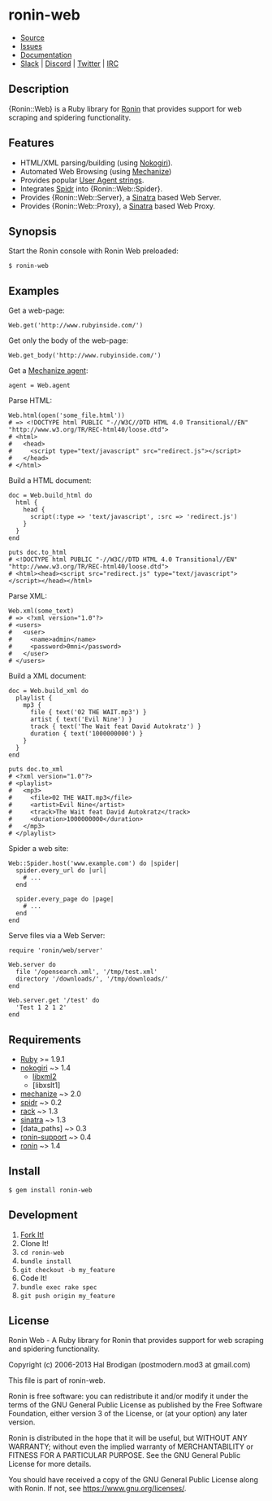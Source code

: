 # ronin-web

* [Source](https://github.com/ronin-rb/ronin-web)
* [Issues](https://github.com/ronin-rb/ronin-web/issues)
* [Documentation](https://ronin-rb.dev/docs/ronin-web/frames)
* [Slack](https://ronin-rb.slack.com) |
  [Discord](https://discord.gg/F5Ap9B2N) |
  [Twitter](https://twitter.com/ronin_rb) |
  [IRC](https://ronin-rb.dev/irc/)

## Description

{Ronin::Web} is a Ruby library for [Ronin] that provides support for web
scraping and spidering functionality.

## Features

* HTML/XML parsing/building (using [Nokogiri][1]).
* Automated Web Browsing (using [Mechanize][2])
* Provides popular [User Agent strings][3].
* Integrates [Spidr][spidr] into
  {Ronin::Web::Spider}.
* Provides {Ronin::Web::Server}, a [Sinatra][sinatra] based Web Server.
* Provides {Ronin::Web::Proxy}, a [Sinatra][sinatra] based Web Proxy.

## Synopsis

Start the Ronin console with Ronin Web preloaded:

    $ ronin-web

## Examples

Get a web-page:

    Web.get('http://www.rubyinside.com/')

Get only the body of the web-page:

    Web.get_body('http://www.rubyinside.com/')

Get a [Mechanize agent][4]:

    agent = Web.agent

Parse HTML:

    Web.html(open('some_file.html'))
    # => <!DOCTYPE html PUBLIC "-//W3C//DTD HTML 4.0 Transitional//EN" "http://www.w3.org/TR/REC-html40/loose.dtd">
    # <html>
    #   <head>
    #     <script type="text/javascript" src="redirect.js"></script>
    #   </head>
    # </html>

Build a HTML document:

    doc = Web.build_html do
      html {
        head {
          script(:type => 'text/javascript', :src => 'redirect.js')
        }
      }
    end
    
    puts doc.to_html
    # <!DOCTYPE html PUBLIC "-//W3C//DTD HTML 4.0 Transitional//EN" "http://www.w3.org/TR/REC-html40/loose.dtd">
    # <html><head><script src="redirect.js" type="text/javascript"></script></head></html>

Parse XML:

    Web.xml(some_text)
    # => <?xml version="1.0"?>
    # <users>
    #   <user>
    #     <name>admin</name>
    #     <password>0mni</password>
    #   </user>
    # </users>


Build a XML document:

    doc = Web.build_xml do
      playlist {
        mp3 {
          file { text('02 THE WAIT.mp3') }
          artist { text('Evil Nine') }
          track { text('The Wait feat David Autokratz') }
          duration { text('1000000000') }
        }
      }
    end
    
    puts doc.to_xml
    # <?xml version="1.0"?>
    # <playlist>
    #   <mp3>
    #     <file>02 THE WAIT.mp3</file>
    #     <artist>Evil Nine</artist>
    #     <track>The Wait feat David Autokratz</track>
    #     <duration>1000000000</duration>
    #   </mp3>
    # </playlist>

Spider a web site:

    Web::Spider.host('www.example.com') do |spider|
      spider.every_url do |url|
        # ...
      end

      spider.every_page do |page|
        # ...
      end
    end

Serve files via a Web Server:

    require 'ronin/web/server'

    Web.server do
      file '/opensearch.xml', '/tmp/test.xml'
      directory '/downloads/', '/tmp/downloads/'
    end

    Web.server.get '/test' do
      'Test 1 2 1 2'
    end

## Requirements

* [Ruby] >= 1.9.1
* [nokogiri] ~> 1.4
  * [libxml2]
  * [libxslt1]
* [mechanize] ~> 2.0
* [spidr] ~> 0.2
* [rack] ~> 1.3
* [sinatra] ~> 1.3
* [data\_paths] ~> 0.3
* [ronin-support] ~> 0.4
* [ronin] ~> 1.4

## Install

    $ gem install ronin-web

## Development

1. [Fork It!](https://github.com/ronin-rb/ronin-web/fork)
2. Clone It!
3. `cd ronin-web`
4. `bundle install`
5. `git checkout -b my_feature`
6. Code It!
7. `bundle exec rake spec`
8. `git push origin my_feature`

## License

Ronin Web - A Ruby library for Ronin that provides support for web
scraping and spidering functionality.

Copyright (c) 2006-2013 Hal Brodigan (postmodern.mod3 at gmail.com)

This file is part of ronin-web.

Ronin is free software: you can redistribute it and/or modify
it under the terms of the GNU General Public License as published by
the Free Software Foundation, either version 3 of the License, or
(at your option) any later version.

Ronin is distributed in the hope that it will be useful,
but WITHOUT ANY WARRANTY; without even the implied warranty of
MERCHANTABILITY or FITNESS FOR A PARTICULAR PURPOSE.  See the
GNU General Public License for more details.

You should have received a copy of the GNU General Public License
along with Ronin.  If not, see <https://www.gnu.org/licenses/>.

[1]: http://rubydoc.info/gems/nokogiri/frames
[2]: http://rubydoc.info/gems/mechanize/frames
[3]: https://github.com/ronin-rb/ronin-web/blob/master/data/ronin/web/user_agents.yml
[4]: http://rubydoc.info/gems/mechanize/1.0.0/Mechanize

[Ronin]: https://ronin-rb.dev
[Ruby]: https://www.ruby-lang.org
[nokogiri]: https://github.com/tenderlove/nokogiri
[libxml2]: http://xmlsoft.org/
[libxslt]: http://xmlsoft.org/XSLT/
[mechanize]: https://github.com/tenderlove/mechanize
[spidr]: https://github.com/postmodern/spidr
[rack]: https://github.com/rack/rack
[sinatra]: https://github.com/sinatra/sinatra
[data_paths]: https://github.com/postmodern/data_paths
[ronin-support]: https://github.com/ronin-rb/ronin-support
[ronin]: https://github.com/ronin-rb/ronin
